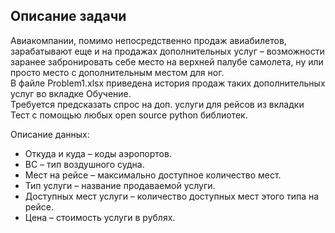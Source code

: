 ## Описание задачи
Авиакомпании, помимо непосредственно продаж авиабилетов, зарабатывают еще и на продажах дополнительных услуг – возможности заранее забронировать себе место на верхней палубе самолета, ну или просто место с дополнительным местом для ног.  
В файле Problem1.xlsx приведена история продаж таких дополнительных услуг во вкладке Обучение.  
Требуется предсказать спрос на доп. услуги для рейсов из вкладки Тест с помощью любых open source python библиотек.  
  
Описание данных:  
* Откуда и куда – коды аэропортов.  
* ВС – тип воздушного судна. 
* Мест на рейсе – максимально доступное количество мест.  
* Тип услуги – название продаваемой услуги.  
* Доступных мест услуги – количество доступных мест этого типа на рейсе.  
* Цена – стоимость услуги в рублях.  
